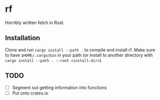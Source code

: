 # rf
Horribly written fetch in Rust.

## Installation

Clone and run `cargo install --path .` to compile and install rf.
Make sure to have `$HOME/.cargo/bin` in your path (or install to another directory with `cargo install --path . --root <install-dir>`).

## TODO
- [ ] Segment out getting information into functions
- [ ] Put onto crates.io
